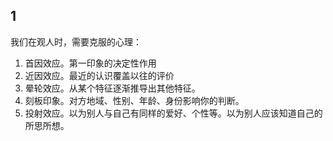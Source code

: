 ## 1

我们在观人时，需要克服的心理：
1. 首因效应。第一印象的决定性作用
2. 近因效应。最近的认识覆盖以往的评价
3. 晕轮效应。从某个特征逐渐推导出其他特征。
4. 刻板印象。对方地域、性别、年龄、身份影响你的判断。
5. 投射效应。以为别人与自己有同样的爱好、个性等。以为别人应该知道自己的所思所想。
